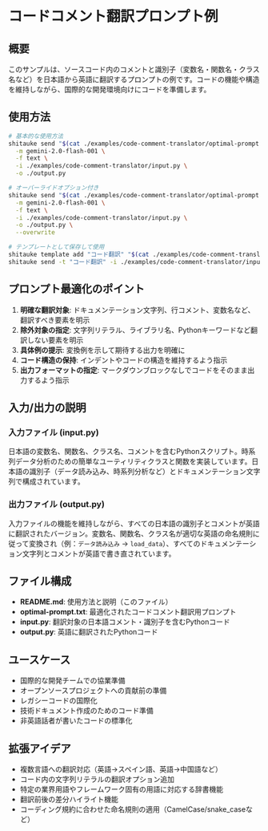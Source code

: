 # コードコメント翻訳プロンプト例

## 概要

このサンプルは、ソースコード内のコメントと識別子（変数名・関数名・クラス名など）を日本語から英語に翻訳するプロンプトの例です。コードの機能や構造を維持しながら、国際的な開発環境向けにコードを準備します。

## 使用方法

```bash
# 基本的な使用方法
shitauke send "$(cat ./examples/code-comment-translator/optimal-prompt.txt)" \
  -m gemini-2.0-flash-001 \
  -f text \
  -i ./examples/code-comment-translator/input.py \
  -o ./output.py

# オーバーライドオプション付き
shitauke send "$(cat ./examples/code-comment-translator/optimal-prompt.txt)" \
  -m gemini-2.0-flash-001 \
  -f text \
  -i ./examples/code-comment-translator/input.py \
  -o ./output.py \
  --overwrite

# テンプレートとして保存して使用
shitauke template add "コード翻訳" "$(cat ./examples/code-comment-translator/optimal-prompt.txt)" -d "コードのコメントと識別子を翻訳"
shitauke send -t "コード翻訳" -i ./examples/code-comment-translator/input.py -o ./output.py
```

## プロンプト最適化のポイント

1. **明確な翻訳対象**: ドキュメンテーション文字列、行コメント、変数名など、翻訳すべき要素を明示
2. **除外対象の指定**: 文字列リテラル、ライブラリ名、Pythonキーワードなど翻訳しない要素を明示
3. **具体例の提示**: 変換例を示して期待する出力を明確に
4. **コード構造の保持**: インデントやコードの構造を維持するよう指示
5. **出力フォーマットの指定**: マークダウンブロックなしでコードをそのまま出力するよう指示

## 入力/出力の説明

### 入力ファイル (input.py)
日本語の変数名、関数名、クラス名、コメントを含むPythonスクリプト。時系列データ分析のための簡単なユーティリティクラスと関数を実装しています。日本語の識別子（データ読み込み、時系列分析など）とドキュメンテーション文字列で構成されています。

### 出力ファイル (output.py)
入力ファイルの機能を維持しながら、すべての日本語の識別子とコメントが英語に翻訳されたバージョン。変数名、関数名、クラス名が適切な英語の命名規則に従って変換され（例：`データ読み込み` → `load_data`）、すべてのドキュメンテーション文字列とコメントが英語で書き直されています。

## ファイル構成

- **README.md**: 使用方法と説明（このファイル）
- **optimal-prompt.txt**: 最適化されたコードコメント翻訳用プロンプト
- **input.py**: 翻訳対象の日本語コメント・識別子を含むPythonコード
- **output.py**: 英語に翻訳されたPythonコード

## ユースケース

- 国際的な開発チームでの協業準備
- オープンソースプロジェクトへの貢献前の準備
- レガシーコードの国際化
- 技術ドキュメント作成のためのコード準備
- 非英語話者が書いたコードの標準化

## 拡張アイデア

- 複数言語への翻訳対応（英語→スペイン語、英語→中国語など）
- コード内の文字列リテラルの翻訳オプション追加
- 特定の業界用語やフレームワーク固有の用語に対応する辞書機能
- 翻訳前後の差分ハイライト機能
- コーディング規約に合わせた命名規則の適用（CamelCase/snake_caseなど）